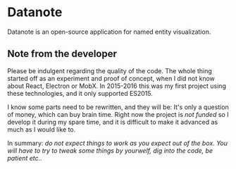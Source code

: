 # Datanote

Datanote is an open-source application for named entity
visualization.

## Note from the developer

Please be indulgent regarding the quality of the code.
The whole thing started off as an experiment and proof of concept, when I did not know about React, Electron or MobX. 
In 2015-2016 this was my first project using these technologies, and it only supported ES2015.

I know some parts need to be rewritten, and they will be:
It's only a question of money, which can buy brain time.
Right now the project is *not funded* so I develop it
during my spare time, and it is difficult to make it advanced
as much as I would like to.

In summary: *do not expect things to work as you expect out of the box. You will have to try to tweak some things by yourwelf, dig into the code, be patient etc..*
